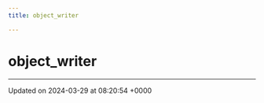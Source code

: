 ```yaml
---
title: object_writer

---
```


# object_writer





-------------------------------

Updated on 2024-03-29 at 08:20:54 +0000
